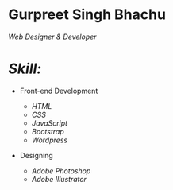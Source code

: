 # Gurpreet Singh Bhachu
*Web Designer & Developer*
# *Skill:*
* Front-end Development
  * *HTML*
  * *CSS*
  * *JavaScript*
  * *Bootstrap*
  * *Wordpress*
  
* Designing
  * *Adobe Photoshop*
  * *Adobe Illustrator*
